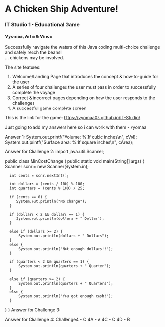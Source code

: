 # A Chicken Ship Adventure!
### IT Studio 1 - Educational Game
#### Vyomaa, Arha & Vince

Successfully navigate the waters of this Java coding multi-choice challenge and safely reach the beans!  
... chickens may be involved.

The site features:  
1. Welcome/Landing Page that introduces the concept & how-to-guide for the user
2. A series of four challenges the user must pass in order to successfully complete the voyage
3. Correct & incorrect pages depending on how the user responds to the challenges
4. A successful game complete screen

This is the link for the game: 
https://vyomaa03.github.io/IT-Studio/

 Just going to add my answers here so i can work with them - vyomaa
 
 Answer 1:
 System.out.printf("Volume: %.1f cubic inches\n", cVol);
 System.out.printf("Surface area: %.1f square inches\n", cArea);

 Answer for Challenge 2:
import java.util.Scanner; 

public class MinCostChange {
   public static void main(String[] args) {
      Scanner scnr = new Scanner(System.in);
      
      int cents = scnr.nextInt();

      int dollars = (cents / 100) % 100;
      int quarters = (cents % 100) / 25;
     
      if (cents == 0) {
         System.out.println("No change");
      }
     
      if (dollars < 2 && dollars == 1) {
         System.out.println(dollars + " Dollar");
      }
      
      else if (dollars >= 2) {
          System.out.println(dollars + " Dollars");
      }
      else {
          System.out.println("Not enough dollars!!");
      }
     
      if (quarters < 2 && quarters == 1) {
          System.out.println(quarters + " Quarter");
      }
      
      else if (quarters >= 2) {
          System.out.println(quarters + " Quarters");
      }
      else {
          System.out.println("You got enough cash!");
      }
   }
}
Answer for Challenge 3:


Answer for Challenge 4:
Challenge4 - C
4A - A
4C - C
4D - B